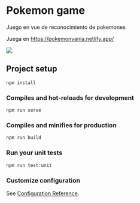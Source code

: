 # Pokemon game

Juego en vue de reconocimiento de pokemones

Juega en https://pokemonvania.netlify.app/

![](https://i.pinimg.com/564x/22/4f/d5/224fd5a37f698de4b06a7967b5d9e86a.jpg)

## Project setup
```
npm install
```

### Compiles and hot-reloads for development
```
npm run serve
```

### Compiles and minifies for production
```
npm run build
```

### Run your unit tests
```
npm run test:unit
```

### Customize configuration
See [Configuration Reference](https://cli.vuejs.org/config/).
